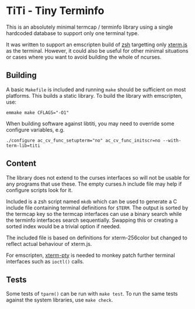 # TiTi - Tiny Terminfo

This is an absolutely minimal termcap / terminfo library using a single
hardcoded database to support only one terminal type.

It was written to support an emscripten build of [zsh](https://www.zsh.org/)
targetting only [xterm.js](https://xtermjs.org/) as the terminal. However, it
could also be useful for other minimal situations or cases where you want to
avoid building the whole of ncurses.

## Building

A basic `Makefile` is included and running `make` should be sufficient on most
platforms. This builds a static library. To build the library with emscripten,
use:

    emmake make CFLAGS="-O1"

When building software against libtiti, you may need to override some configure
variables, e.g.

    ./configure ac_cv_func_setupterm="no" ac_cv_func_initscr=no --with-term-lib=titi

## Content

The library does not extend to the curses interfaces so will not be usable for
any programs that use these. The empty curses.h include file may help if
configure scripts look for it.

Included is a zsh script named `mkdb` which can be used to generate a C include
file containing terminal definitions for `$TERM`. The output is sorted by the
termcap key so the termcap interfaces can use a binary search while the
terminfo interfaces search sequentially. Swapping this or creating a sorted
index would be a trivial option if needed.

The included file is based on definitions for xterm-256color but changed to
reflect actual behaviour of xterm.js.

For emscripten, [xterm-pty](https://xterm-pty.netlify.app/) is needed to monkey
patch further terminal interfaces such as `ioctl()` calls.

## Tests

Some tests of `tparm()` can be run with `make test`. To run the same tests
against the system libraries, use `make check`.
